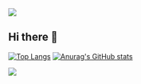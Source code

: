 <img src="https://capsule-render.vercel.app/api?type=waving&color=BDBDC8&height=150&section=header" />


## Hi there 👋

<!--
**h2j1n/h2j1n** is a ✨ _special_ ✨ repository because its `README.md` (this file) appears on your GitHub profile.

Here are some ideas to get you started:

- 🔭 I’m currently working on ...
- 🌱 I’m currently learning ...
- 👯 I’m looking to collaborate on ...
- 🤔 I’m looking for help with ...
- 💬 Ask me about ...
- 📫 How to reach me: ...
- 😄 Pronouns: ...
- ⚡ Fun fact: ...
-->

[![Top Langs](https://github-readme-stats.vercel.app/api/top-langs/?username=h2j1n)](https://github.com/anuraghazra/github-readme-stats)
[![Anurag's GitHub stats](https://github-readme-stats.vercel.app/api?username=h2j1n)](https://github.com/anuraghazra/github-readme-stats)

<img src="https://capsule-render.vercel.app/api?type=waving&color=BDBDC8&height=150&section=footer" />
